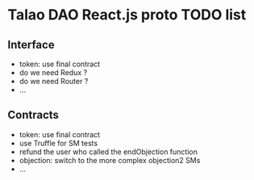 # Talao DAO React.js proto TODO list

## Interface

+ token: use final contract
+ do we need Redux ?
+ do we need Router ?
+ ...

## Contracts

+ token: use final contract
+ use Truffle for SM tests
+ refund the user who called the endObjection function
+ objection: switch to the more complex objection2 SMs
+ ...

